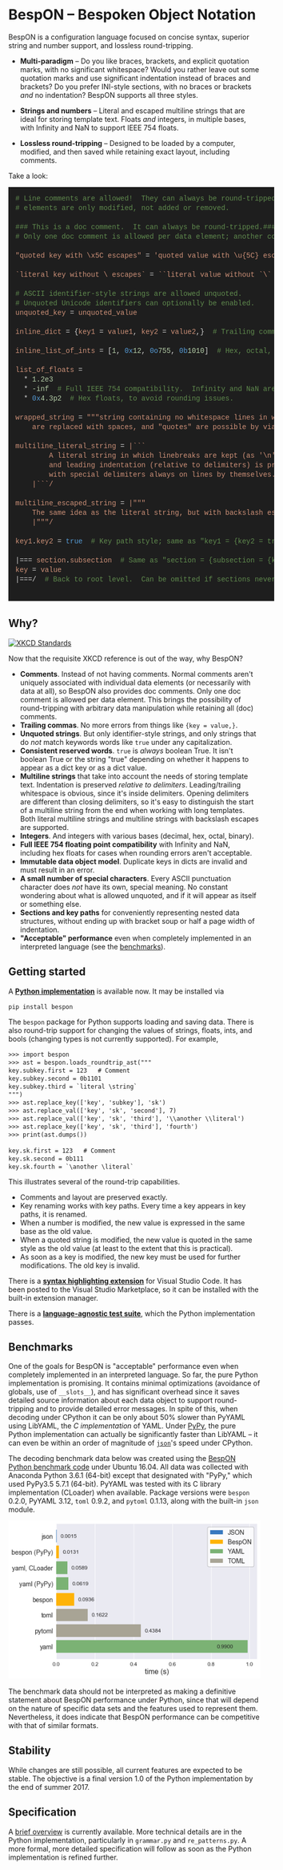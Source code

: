 # BespON – Bespoken Object Notation


BespON is a configuration language focused on concise syntax, superior string
and number support, and lossless round-tripping.

  * **Multi-paradigm** – Do you like braces, brackets, and explicit quotation
    marks, with no significant whitespace?  Would you rather leave out some
    quotation marks and use significant indentation instead of braces and
    brackets?  Do you prefer INI-style sections, with no braces or brackets
    *and* no indentation?  BespON supports all three styles.

  * **Strings and numbers** – Literal and escaped multiline strings that are
    ideal for storing template text.  Floats *and* integers, in multiple
    bases, with Infinity and NaN to support IEEE 754 floats.

  * **Lossless round-tripping** – Designed to be loaded by a computer,
    modified, and then saved while retaining exact layout, including comments.

Take a look:

<div style="display: inline-block;overflow-x: auto;width: 100%;padding: 1em;color: #d4d4d4;background-color: #1e1e1e;font-family: Consolas, 'Courier New', monospace;font-weight: normal;font-size: 14px;line-height: 19px;white-space: pre;"><div><span style="color: #608b4e;"># Line comments are allowed!  They can always be round-tripped as long as data</span></div><div><span style="color: #608b4e;"># elements are only modified, not added or removed.</span></div><br><div><span style="color: #608b4e;">### This is a doc comment.  It can always be round-tripped.###</span></div><div><span style="color: #608b4e;"># Only one doc comment is allowed per data element; another couldn't be here.</span></div><br><div><span style="color: #ce9178;">"quoted key with \x5C escapes"</span><span style="color: #d4d4d4;"> = </span><span style="color: #ce9178;">'quoted value with \u{5C} escapes'</span></div><br><div><span style="color: #ce9178;">`literal key without \ escapes`</span><span style="color: #d4d4d4;"> = </span><span style="color: #ce9178;">``literal value without `\` escapes``</span></div><br><div><span style="color: #608b4e;"># ASCII identifier-style strings are allowed unquoted.</span></div><div><span style="color: #608b4e;"># Unquoted Unicode identifiers can optionally be enabled.</span></div><div><span style="color: #ce9178;">unquoted_key</span><span style="color: #d4d4d4;"> = </span><span style="color: #ce9178;">unquoted_value</span></div><br><div><span style="color: #ce9178;">inline_dict</span><span style="color: #d4d4d4;"> = {</span><span style="color: #ce9178;">key1</span><span style="color: #d4d4d4;"> = </span><span style="color: #ce9178;">value1</span><span style="color: #d4d4d4;">, </span><span style="color: #ce9178;">key2</span><span style="color: #d4d4d4;"> = </span><span style="color: #ce9178;">value2</span><span style="color: #d4d4d4;">,}  </span><span style="color: #608b4e;"># Trailing commas are fine.</span></div><br><div><span style="color: #ce9178;">inline_list_of_ints</span><span style="color: #d4d4d4;"> = [</span><span style="color: #b5cea8;">1</span><span style="color: #d4d4d4;">, </span><span style="color: #569cd6;">0x</span><span style="color: #b5cea8;">12</span><span style="color: #d4d4d4;">, </span><span style="color: #569cd6;">0o</span><span style="color: #b5cea8;">755</span><span style="color: #d4d4d4;">, </span><span style="color: #569cd6;">0b</span><span style="color: #b5cea8;">1010</span><span style="color: #d4d4d4;">]  </span><span style="color: #608b4e;"># Hex, octal, and binary!</span></div><br><div><span style="color: #ce9178;">list_of_floats</span><span style="color: #d4d4d4;"> =</span></div><div><span style="color: #d4d4d4;">  * </span><span style="color: #b5cea8;">1.2e3</span></div><div><span style="color: #d4d4d4;">  * </span><span style="color: #b5cea8;">-inf</span><span style="color: #d4d4d4;">  </span><span style="color: #608b4e;"># Full IEEE 754 compatibility.  Infinity and NaN are not excluded.</span></div><div><span style="color: #d4d4d4;">  * </span><span style="color: #569cd6;">0x</span><span style="color: #b5cea8;">4.3p2</span><span style="color: #d4d4d4;">  </span><span style="color: #608b4e;"># Hex floats, to avoid rounding issues.</span></div><br><div><span style="color: #ce9178;">wrapped_string</span><span style="color: #d4d4d4;"> = </span><span style="color: #ce9178;">"""string containing no whitespace lines in which line breaks</span></div><div><span style="color: #ce9178;">    are replaced with spaces, and "quotes" are possible by via delimiters"""</span></div><br><div><span style="color: #ce9178;">multiline_literal_string</span><span style="color: #d4d4d4;"> = </span><span style="color: #ce9178;">|```</span></div><div><span style="color: #ce9178;">        A literal string in which linebreaks are kept (as '\n')</span></div><div><span style="color: #ce9178;">        and leading indentation (relative to delimiters) is preserved,</span></div><div><span style="color: #ce9178;">        with special delimiters always on lines by themselves.</span></div><div><span style="color: #ce9178;">    |```/</span></div><br><div><span style="color: #ce9178;">multiline_escaped_string</span><span style="color: #d4d4d4;"> = </span><span style="color: #ce9178;">|"""</span></div><div><span style="color: #ce9178;">    The same idea as the literal string, but with backslash escapes.</span></div><div><span style="color: #ce9178;">    |"""/</span></div><br><div><span style="color: #ce9178;">key1</span><span style="color: #d4d4d4;">.</span><span style="color: #ce9178;">key2</span><span style="color: #d4d4d4;"> = </span><span style="color: #569cd6;">true</span><span style="color: #d4d4d4;">  </span><span style="color: #608b4e;"># Key path style; same as "key1 = {key2 = true}"</span></div><br><div><span style="color: #d4d4d4;">|=== </span><span style="color: #ce9178;">section</span><span style="color: #d4d4d4;">.</span><span style="color: #ce9178;">subsection</span><span style="color: #d4d4d4;">  </span><span style="color: #608b4e;"># Same as "section = {subsection = {key = value}}"</span></div><div><span style="color: #ce9178;">key</span><span style="color: #d4d4d4;"> = </span><span style="color: #ce9178;">value</span></div><div><span style="color: #d4d4d4;">|===/  </span><span style="color: #608b4e;"># Back to root level.  Can be omitted if sections never return to root.</span></div><br></div>

<br>


## Why?

[![XKCD Standards](https://imgs.xkcd.com/comics/standards.png)](https://xkcd.com/927/)

Now that the requisite XKCD reference is out of the way, why BespON?

  * **Comments**.  Instead of not having comments.  Normal comments aren't
    uniquely associated with individual data elements (or necessarily with
    data at all), so BespON also provides doc comments.  Only one doc comment
    is allowed per data element.  This brings the possibility of
    round-tripping with arbitrary data manipulation while retaining all (doc)
    comments.
  * **Trailing commas**.  No more errors from things like `{key = value,}`.
  * **Unquoted strings**.  But only identifier-style strings, and only strings
    that do *not* match keywords words like `true` under any capitalization.
  * **Consistent reserved words**.  `true` is *always* boolean True.  It isn't
    boolean True or the string "true" depending on whether it happens to
    appear as a dict key or as a dict value.
  * **Multiline strings** that take into account the needs of storing template
    text.  Indentation is preserved *relative to delimiters*.
    Leading/trailing whitespace is obvious, since it's inside delimiters.
    Opening delimiters are different than closing delimiters, so it's easy to
    distinguish the start of a multiline string from the end when working with
    long templates.  Both literal multiline strings and multiline strings
    with backslash escapes are supported.
  * **Integers**.  And integers with various bases (decimal, hex, octal,
    binary).
  * **Full IEEE 754 floating point compatibility** with Infinity and NaN,
    including hex floats for cases when rounding errors aren't acceptable.
  * **Immutable data object model**.  Duplicate keys in dicts are invalid and
    must result in an error.
  * **A small number of special characters**.  Every ASCII punctuation
    character does *not* have its own, special meaning.  No constant wondering
    about what is allowed unquoted, and if it will appear as itself or
    something else.
  * **Sections and key paths** for conveniently representing nested data
    structures, without ending up with bracket soup or half a page width of
    indentation.
  * **"Acceptable" performance** even when completely implemented in an
    interpreted language (see the [benchmarks](index.md#benchmarks)).



## Getting started

A [**Python implementation**](https://github.com/gpoore/bespon_py) is available
now.  It may be installed via
```shell
pip install bespon
```

The `bespon` package for Python supports loading and saving data.  There is
also round-trip support for changing the values of strings, floats, ints, and
bools (changing types is not currently supported).  For example,
```
>>> import bespon
>>> ast = bespon.loads_roundtrip_ast("""
key.subkey.first = 123   # Comment
key.subkey.second = 0b1101
key.subkey.third = `literal \string`
""")
>>> ast.replace_key(['key', 'subkey'], 'sk')
>>> ast.replace_val(['key', 'sk', 'second'], 7)
>>> ast.replace_val(['key', 'sk', 'third'], '\\another \\literal')
>>> ast.replace_key(['key', 'sk', 'third'], 'fourth')
>>> print(ast.dumps())

key.sk.first = 123   # Comment
key.sk.second = 0b111
key.sk.fourth = `\another \literal`
```
This illustrates several of the round-trip capabilities.

  * Comments and layout are preserved exactly.
  * Key renaming works with key paths.  Every time a key appears in key paths,
    it is renamed.
  * When a number is modified, the new value is expressed in the same base as
    the old value.
  * When a quoted string is modified, the new value is quoted in the same
    style as the old value (at least to the extent that this is practical).
  * As soon as a key is modified, the new key must be used for further
    modifications.  The old key is invalid.


There is a
[**syntax highlighting extension**](https://github.com/bespon/bespon_vscode)
for Visual Studio Code.  It has been posted to the Visual Studio Marketplace,
so it can be installed with the built-in extension manager.

There is a
[**language-agnostic test suite**](https://github.com/bespon/bespon_tests),
which the Python implementation passes.



## Benchmarks

One of the goals for BespON is "acceptable" performance even when completely
implemented in an interpreted language.  So far, the pure Python
implementation is promising.  It contains minimal optimizations (avoidance of
globals, use of `__slots__`), and has significant overhead since it saves
detailed source information about each data object to support round-tripping
and to provide detailed error messages.  In spite of this, when decoding under
CPython it can be only about 50% slower than PyYAML using LibYAML, the
*C implementation* of YAML.  Under [PyPy](http://pypy.org/), the pure Python
implementation can actually be significantly faster than LibYAML – it can
even be within an order of magnitude of
[`json`](https://docs.python.org/3/library/json.html)'s speed under CPython.

The decoding benchmark data below was created using the
[BespON Python benchmark code](https://github.com/bespon/bespon_python_benchmark)
under Ubuntu 16.04.  All data was collected with Anaconda Python 3.6.1
(64-bit) except that designated with "PyPy," which used PyPy3.5 5.7.1
(64-bit).  PyYAML was tested with its C library implementation (CLoader)
when available.  Package versions were `bespon` 0.2.0, PyYAML 3.12,
`toml` 0.9.2, and `pytoml` 0.1.13, along with the built-in `json` module.

[![BespON benchmark](img/benchmark.png)](img/benchmark.png)

The benchmark data should not be interpreted as making a definitive statement
about BespON performance under Python, since that will depend on the nature of
specific data sets and the features used to represent them.  Nevertheless, it
does indicate that BespON performance can be competitive with that of similar
formats.



## Stability

While changes are still possible, all current features are expected to be
stable.  The objective is a final version 1.0 of the Python implementation by
the end of summer 2017.



## Specification

A [brief overview](spec_overview.md) is currently available.  More
technical details are in the Python implementation, particularly in
`grammar.py` and `re_patterns.py`.  A more formal, more detailed
specification will follow as soon as the Python implementation is refined
further.

